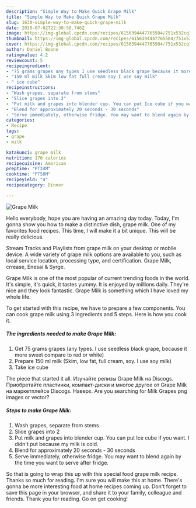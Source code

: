 ```yaml
---
description: "Simple Way to Make Quick Grape Milk"
title: "Simple Way to Make Quick Grape Milk"
slug: 1630-simple-way-to-make-quick-grape-milk
date: 2020-07-02T22:30:58.746Z
image: https://img-global.cpcdn.com/recipes/6156394447765504/751x532cq70/grape-milk-recipe-main-photo.jpg
thumbnail: https://img-global.cpcdn.com/recipes/6156394447765504/751x532cq70/grape-milk-recipe-main-photo.jpg
cover: https://img-global.cpcdn.com/recipes/6156394447765504/751x532cq70/grape-milk-recipe-main-photo.jpg
author: Daniel Boone
ratingvalue: 4.2
reviewcount: 5
recipeingredient:
- "75 grams grapes any types I use seedless black grape because it more sweet compare to red or white"
- "150 ml milk Skim low fat full cream soy I use soy milk"
- " ice cube"
recipeinstructions:
- "Wash grapes, separate from stems"
- "Slice grapes into 2"
- "Put milk and grapes into blender cup. You can put Ice cube if you want. I didn&#39;t put because my milk is cold."
- "Blend for approximately 20 seconds - 30 seconds"
- "Serve immediately, otherwise fridge. You may want to blend again by the time you want to serve after fridge."
categories:
- Recipe
tags:
- grape
- milk

katakunci: grape milk 
nutrition: 170 calories
recipecuisine: American
preptime: "PT24M"
cooktime: "PT58M"
recipeyield: "4"
recipecategory: Dinner

---
```



![Grape Milk](https://img-global.cpcdn.com/recipes/6156394447765504/751x532cq70/grape-milk-recipe-main-photo.jpg)

Hello everybody, hope you are having an amazing day today. Today, I'm gonna show you how to make a distinctive dish, grape milk. One of my favorites food recipes. This time, I will make it a bit unique. This will be really delicious.

Stream Tracks and Playlists from grape milk on your desktop or mobile device. A wide variety of grape milk options are available to you, such as local service location, processing type, and certification. Grape Milk, crrease, Enesai &amp; Syrge.

Grape Milk is one of the most popular of current trending foods in the world. It's simple, it's quick, it tastes yummy. It is enjoyed by millions daily. They're nice and they look fantastic. Grape Milk is something which I have loved my whole life.


To get started with this recipe, we have to prepare a few components. You can cook grape milk using 3 ingredients and 5 steps. Here is how you cook it.

<!--inarticleads1-->

##### The ingredients needed to make Grape Milk:

1. Get 75 grams grapes (any types. I use seedless black grape, because it more sweet compare to red or white)
1. Prepare 150 ml milk (Skim, low fat, full cream, soy. I use soy milk)
1. Take  ice cube


The piece that started it all. Изучайте релизы Grape Milk на Discogs. Приобретайте пластинки, компакт-диски и многое другое от Grape Milk на маркетплейсе Discogs. Наверх. Are you searching for Milk Grapes png images or vector? 

<!--inarticleads2-->

##### Steps to make Grape Milk:

1. Wash grapes, separate from stems
1. Slice grapes into 2
1. Put milk and grapes into blender cup. You can put Ice cube if you want. I didn&#39;t put because my milk is cold.
1. Blend for approximately 20 seconds - 30 seconds
1. Serve immediately, otherwise fridge. You may want to blend again by the time you want to serve after fridge.




So that is going to wrap this up with this special food grape milk recipe. Thanks so much for reading. I'm sure you will make this at home. There's gonna be more interesting food at home recipes coming up. Don't forget to save this page in your browser, and share it to your family, colleague and friends. Thank you for reading. Go on get cooking!
